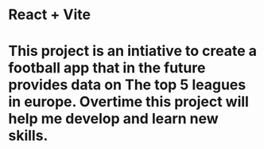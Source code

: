 # React + Vite

# This project is an intiative to create a football app that in the future provides data on The top 5 leagues in europe. Overtime this project will help me develop and learn new skills.
